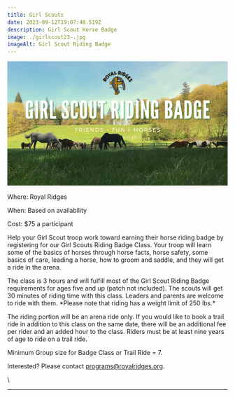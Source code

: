```yaml
---
title: Girl Scouts
date: 2023-09-12T19:07:48.519Z
description: Girl Scout Horse Badge
image: ./girlscout23-.jpg
imageAlt: Girl Scout Riding Badge
---
```

![Girl Scout Riding Badge](girlscout23-.jpg "Girl Scout Riding Badge")

<div className="text-center">
    <p className="my-2"><span className="font-semibold">Where:&nbsp;</span>Royal Ridges</p>

<p className="my-2"><span className="font-semibold">When:&nbsp;</span>Based on availability</p>
  <p className="mb-2"><span className="font-semibold">Cost:&nbsp;</span>$75 a participant</p>
</div> 

<p className="my-4"> Help your Girl Scout troop work toward earning their horse riding badge by registering for our Girl Scouts Riding Badge Class. Your troop will learn some of the basics of horses through horse facts, horse safety, some basics of care, leading a horse, how to groom and saddle, and they will get a ride in the arena.

The class is 3 hours and will fulfill most of the Girl Scout Riding Badge requirements for ages five and up (patch not included). The scouts will get 30 minutes of riding time with this class. Leaders and parents are welcome to ride with them. \*Please note that riding has a weight limit of 250 lbs.\*

The riding portion will be an arena ride only. If you would like to book a trail ride in addition to this class on the same date, there will be an additional fee per rider and an added hour to the class. Riders must be at least nine years of age to ride on a trail ride.

Minimum Group size for Badge Class or Trail Ride = 7.

Interested? Please contact programs@royalridges.org.

\
</p>

<hr />